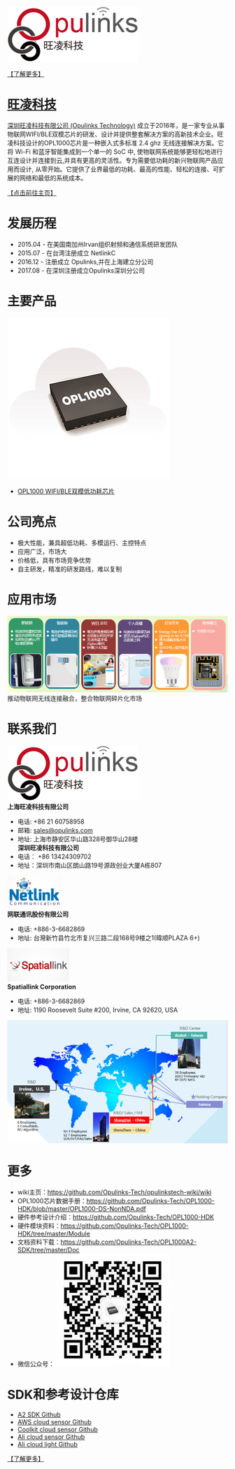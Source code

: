 ![avatar](https://github.com/Opulinks-Tech/OpulinksTech-WIKI/blob/master/opulinks_logo.png)  

[【了解更多】](https://github.com/Opulinks-Tech/OpulinksTech-WIKI/wiki)

# [旺凌科技](https://github.com/Opulinks-Tech/OpulinksTech-WIKI/wiki)

[深圳旺凌科技有限公司 (Opulinks Technology)](https://opulinks.com/zh/) 成立于2016年，是一家专业从事物联网WIFI/BLE双模芯片的研发、设计并提供整套解决方案的高新技术企业。旺凌科技设计的OPL1000芯片是一种嵌入式多标准 2.4 ghz 无线连接解决方案。它将 Wi-Fi 和蓝牙智能集成到一个单一的 SoC 中, 使物联网系统能够更轻松地进行互连设计并连接到云,并具有更高的灵活性。专为需要低功耗的新兴物联网产品应用而设计, 从零开始。它提供了业界最低的功耗、最高的性能、轻松的连接、可扩展的网络和最低的系统成本。

[【点击前往主页】](https://github.com/Opulinks-Tech/OpulinksTech-WIKI/wiki)

# 发展历程

* 2015.04 - 在美国南加州Irvan组织射频和通信系统研发团队
* 2015.07 - 在台湾注册成立 NetlinkC
* 2016.12 - 注册成立 Opulinks,并在上海建立分公司
* 2017.08 - 在深圳注册成立Opulinks深圳分公司

# 主要产品
![avatar](https://github.com/Opulinks-Tech/OpulinksTech-WIKI/blob/master/OPL1000_picture.png)
* [OPL1000 WIFI/BLE双模低功耗芯片](https://opulinks.com/zh/products/)  

# 公司亮点
* 极大性能，兼具超低功耗、多模运行、主控特点
* 应用广泛，市场大
* 价格低，具有市场竞争优势
* 自主研发，精准的研发路线，难以复制

# 应用市场
![Key_Selling_Point ](https://github.com/Opulinks-Tech/OpulinksTech-WIKI/blob/master/KPS.PNG)
推动物联网无线连接融合，整合物联网碎片化市场  

# 联系我们  
![avatar](https://github.com/Opulinks-Tech/OpulinksTech-WIKI/blob/master/opulinks_logo.png)  
**上海旺凌科技有限公司**
* 电话:  +86 21 60758958 
* 邮箱:  sales@opulinks.com  
* 地址: 上海市静安区华山路328号御华山28楼  
**深圳旺凌科技有限公司**
* 电话： +86 13424309702  
* 地址：深圳市南山区朗山路19号源政创业大厦A栋807
  
![Netlink](https://github.com/Opulinks-Tech/OpulinksTech-WIKI/blob/master/Netlink.PNG)  
**网联通讯股份有限公司**
* 电话:  +886-3-6682869
* 地址: 台灣新竹县竹北市复兴三路二段168号9楼之1(暐顺PLAZA 6+)
  
![Spatiallink](https://github.com/Opulinks-Tech/OpulinksTech-WIKI/blob/master/Spatiallink.PNG)  
**Spatiallink Corporation**
* 电话:  +886-3-6682869
* 地址: 1190 Roosevelt Suite #200, Irvine, CA 92620, USA
  
![location](https://github.com/Opulinks-Tech/OpulinksTech-WIKI/blob/master/location.PNG)

# 更多
* wiki主页：https://github.com/Opulinks-Tech/opulinkstech-wiki/wiki  
* OPL1000芯片数据手册：https://github.com/Opulinks-Tech/OPL1000-HDK/blob/master/OPL1000-DS-NonNDA.pdf 
* 硬件参考设计介绍：https://github.com/Opulinks-Tech/OPL1000-HDK
* 硬件模块资料：https://github.com/Opulinks-Tech/OPL1000-HDK/tree/master/Module
* 文档资料下载：https://github.com/Opulinks-Tech/OPL1000A2-SDK/tree/master/Doc 
* 微信公众号：
![avatar](https://github.com/Opulinks-Tech/OpulinksTech-WIKI/blob/master/Opulinks_WeChatOfficialAccounts.jpg)  


# SDK和参考设计仓库
* [A2 SDK Github](https://github.com/Opulinks-Tech/OPL1000A2-SDK.git)
* [AWS cloud sensor Github](https://github.com/Opulinks-Tech/OPL1000A2-Sensor-Device-Reference-Code-Aws-Cloud-with-MQTT.git)
* [Coolkit cloud sensor Github](https://github.com/Opulinks-Tech/OPL1000A2-Sensor-Device-Reference-Code-Coolkit-Cloud-with-HTTPS.git)
* [Ali cloud sensor Github](https://github.com/Opulinks-Tech/OPL1000A2-Sensor-Device-Reference-Code-Ali-Cloud-with-MQTT.git)
* [Ali cloud light Github](https://github.com/Opulinks-Tech/OPL1000A2-Light-Control-Reference-Code-Ali-Cloud-with-MQTT.git)

[【了解更多】](https://github.com/Opulinks-Tech/OpulinksTech-WIKI/wiki)
